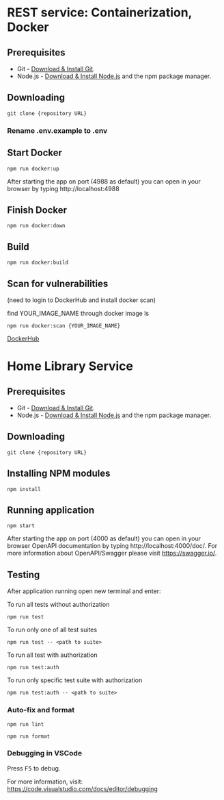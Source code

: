# REST service: Containerization, Docker

## Prerequisites

- Git - [Download & Install Git](https://git-scm.com/downloads).
- Node.js - [Download & Install Node.js](https://nodejs.org/en/download/) and the npm package manager.

## Downloading

```
git clone {repository URL}
```

### Rename .env.example to .env

## Start Docker

```
npm run docker:up
```

After starting the app on port (4988 as default) you can open
in your browser by typing http://localhost:4988

## Finish Docker

```
npm run docker:down
```

## Build

```
npm run docker:build
```

## Scan for vulnerabilities
(need to login to DockerHub and install docker scan)

find YOUR_IMAGE_NAME through docker image ls
```
npm run docker:scan {YOUR_IMAGE_NAME}
```

[DockerHub](https://hub.docker.com/repository/docker/tsepron/nodejs2022q2-service_rss-rest-app)



# Home Library Service

## Prerequisites

- Git - [Download & Install Git](https://git-scm.com/downloads).
- Node.js - [Download & Install Node.js](https://nodejs.org/en/download/) and the npm package manager.

## Downloading

```
git clone {repository URL}
```

## Installing NPM modules

```
npm install
```

## Running application

```
npm start
```

After starting the app on port (4000 as default) you can open
in your browser OpenAPI documentation by typing http://localhost:4000/doc/.
For more information about OpenAPI/Swagger please visit https://swagger.io/.

## Testing

After application running open new terminal and enter:

To run all tests without authorization

```
npm run test
```

To run only one of all test suites

```
npm run test -- <path to suite>
```

To run all test with authorization

```
npm run test:auth
```

To run only specific test suite with authorization

```
npm run test:auth -- <path to suite>
```

### Auto-fix and format

```
npm run lint
```

```
npm run format
```

### Debugging in VSCode

Press <kbd>F5</kbd> to debug.

For more information, visit: https://code.visualstudio.com/docs/editor/debugging
